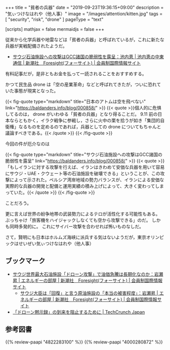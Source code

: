 +++
title = "貧者の兵器"
date =  "2019-09-23T19:36:15+09:00"
description = "気ぃつけなはれや（他人事）"
image = "/images/attention/kitten.jpg"
tags = [ "security", "risk", "drone" ]
pageType = "text"

[scripts]
  mathjax = false
  mermaidjs = false
+++

従来から化学兵器や地雷などは「貧者の兵器」と呼ばれているが，これに新たな兵器が実戦配備されたようだ。

- [サウジ石油施設への攻撃はGCC諸国の脆弱性を露呈：池内恵 | 池内恵の中東通信 | 新潮社　Foresight(フォーサイト) | 会員制国際情報サイト](https://www.fsight.jp/articles/-/45892)

有料記事だが，是非ともお金を払って一読されることをおすすめする。

かつて民生品 drone は「空の産業革命」などと呼ばれてきたが，ついに恐れていた事態が現実となった。

{{< fig-quote type="markdown" title="日本のアトムは空を飛べない" link="https://baldanders.info/blog/000858/" >}}
{{< quote >}}個人的に危惧してるのは， drone がいわゆる「貧者の兵器」となり得ることだ。
9.11 前の日本ならともかく，イラク戦争に参戦し，さらに火中の栗を拾うが如き「集団的自衛権」なるものを定めるのであれば，兵器としての drone についてもちゃんと議論すべきである。{{< /quote >}}
{{< /fig-quote >}}

今回の件が厄介なのは

{{< fig-quote type="markdown" title="サウジ石油施設への攻撃はGCC諸国の脆弱性を露呈" link="https://baldanders.info/blog/000858/" >}}
{{< quote >}}「もしイランに対する攻撃を行えば、イランはきわめて安価な兵器を用いて容易にサウジ・UAE・クウェート等の石油施設を破壊できる」ということが、この攻撃によって示された。ペルシア湾岸地域の勢力バランスが、イランによる安価な実際的な兵器の開発と配備と運用実績の積み上げによって、大きく変わってしまっていた。{{< /quote >}}
{{< /fig-quote >}}

ことだろう。

更に言えば世界の紛争地帯の武装勢力によるテロが活性化する可能性もある。
ぶっちゃけ「旅客機をハイジャックしなくても空から攻撃できる」のだ。
しかも同時多発的に。
これにサイバー攻撃を合わせれば怖いものなしだ。

さて，賢明にも日本はホルムズ海峡に派兵する気はないようだが，東京オリンピックはせいぜい気ぃつけなはれや（他人事）

## ブックマーク

- [サウジ世界最大石油施設「ドローン攻撃」で油価急騰は長期化なのか：岩瀬昇 | エネルギーの部屋 | 新潮社　Foresight(フォーサイト) | 会員制国際情報サイト](https://www.fsight.jp/articles/-/45863)
    - [サウジ大臣は「回復」と言う原油施設の「本当の被害程度」：岩瀬昇 | エネルギーの部屋 | 新潮社　Foresight(フォーサイト) | 会員制国際情報サイト](https://www.fsight.jp/articles/-/45873)
- [「ドローン黙示録」の到来を阻止するために  |  TechCrunch Japan](https://jp.techcrunch.com/2019/09/23/2019-09-22-our-motto-dronepocalypse-now/)

## 参考図書

{{% review-paapi "4822283100" %}} <!-- セキュリティはなぜやぶられたのか -->
{{% review-paapi "4000280872" %}} <!-- イノベーション 悪意なき嘘 -->
